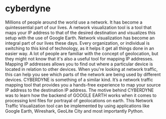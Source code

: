 # cyberdyne
Millions of people around the world use a network. It has become a quintessential part of our lives. A network visualization tool is a tool that maps your IP address to that of the desired destination and visualizes this setup with the use of Google Earth. Network visualization has become an integral part of our lives these days. Every organization, or individual is switching to this kind of technology, as it helps it get all things done in an easier way. 
A lot of people are familiar with the concept of geolocation, but they might not know that it's also a useful tool for mapping IP addresses. Mapping IP addresses allows you to find out where a particular device is located in relation to other devices. When you're looking at network traffic, this can help you see which parts of the network are being used by different devices.
CYBERDYNE is something of a similar kind. It’s a network traffic mapping tool that provides you a hands-free experience to map your source IP address to the destination IP address. The motive behind CYBERDYNE was to learn how the backend of GOOGLE EARTH works when it comes to processing kml files for portrayal of geolocations on earth. This Network Traffic Visualization tool can be implemented by using applications like Google Earth, Wireshark, GeoLite City and most importantly Python.
